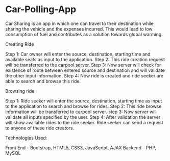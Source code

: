 # Car-Polling-App
Car Sharing is an app in which one can travel to their destination while sharing the vehicle and the expenses incurred. This would lead to low consumption of fuel and contributes as a solution towards global warming.

Creating Ride

Step 1: Car owner will enter the source, destination, starting time and available seats as input to the application. Step 2: This ride creation request will be transferred to the carpool server. Step 3: Now server will check for existence of route between entered source and destination and will validate the other input information. Step 4: Now ride is created and ride seeker are able to search and browse this ride.

Browsing ride

Step 1: Ride seeker will enter the source, destination, starting time as input to the application to search and browse for rides. Step 2: This ride browse information will be transferred to carpool server. step 3: Now server will validate all inputs specified by the user. Step 4: After validation the server will show available rides to the ride seeker. Ride seeker can send a request to anyone of these ride creators.

Technologies Used:

Front End - Bootstrap, HTML5, CSS3, JavaScript, AJAX 
Backend – PHP, MySQL

